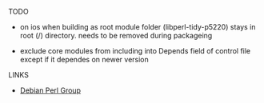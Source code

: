 TODO
- on ios when building as root module folder (libperl-tidy-p5220) stays in root (/) directory. needs to be removed during packageing

- exclude core modules from including into Depends field of control file except if it dependes on newer version

LINKS
- [Debian Perl Group](https://pkg-perl.alioth.debian.org/)
